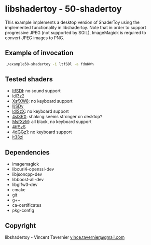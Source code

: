 # libshadertoy - 50-shadertoy

This example implements a desktop version of ShaderToy using the implemented
functionality in libshadertoy. Note that in order to support progressive JPEG
(not supported by SOIL), ImageMagick is required to convert JPEG images to PNG.

## Example of invocation

```bash
./example50-shadertoy -i ltfSDl -a fdnKWn
```

## Tested shaders

* [ltfSDl](https://www.shadertoy.com/view/ltfSDl): no sound support
* [ldl3z2](https://www.shadertoy.com/view/ldl3z2)
* [XsfXW8](https://www.shadertoy.com/view/XsfXW8): no keyboard support
* [lljSDy](https://www.shadertoy.com/view/lljSDy)
* [ldlSzX](https://www.shadertoy.com/view/ldlSzX): no keyboard support
* [4sl3RX](https://www.shadertoy.com/view/4sl3RX): shaking seems stronger on desktop?
* [MsfXzM](https://www.shadertoy.com/view/MsfXzM): all black, no keyboard support
* [4tfSzS](https://www.shadertoy.com/view/4tfSzS)
* [4dGGz1](https://www.shadertoy.com/view/4dGGz1): no keyboard support
* [lt33zl](https://www.shadertoy.com/view/lt33zl)

## Dependencies

* imagemagick
* libcurl4-openssl-dev
* libjsoncpp-dev
* libboost-all-dev
* libglfw3-dev
* cmake
* git
* g++
* ca-certificates
* pkg-config

## Copyright

libshadertoy - Vincent Tavernier <vince.tavernier@gmail.com>
